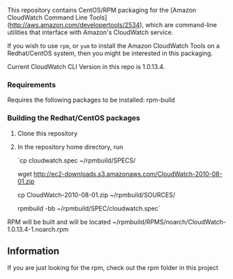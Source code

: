  
This repository contains CentOS/RPM packaging for the [Amazon CloudWatch Command Line Tools] 
(http://aws.amazon.com/developertools/2534), which are
command-line utilities that interface with Amazon's CloudWatch service.

If you wish to use `rpm`, or `yum` to install the Amazon
CloudWatch Tools on a Redhat/CentOS system, then you might
be interested in this packaging.

Current CloudWatch CLI Version in this repo is 1.0.13.4. 

### Requirements

Requires the following packages to be installed:
rpm-build

### Building the Redhat/CentOS packages 

1. Clone this repository 
2. In the repository home directory, run

	`cp cloudwatch.spec ~/rpmbuild/SPECS/

	wget http://ec2-downloads.s3.amazonaws.com/CloudWatch-2010-08-01.zip

	cp CloudWatch-2010-08-01.zip ~/rpmbuild/SOURCES/

	rpmbuild -bb ~/rpmbuild/SPEC/cloudwatch.spec`  

RPM will be built and will be located ~/rpmbuild/RPMS/noarch/CloudWatch-1.0.13.4-1.noarch.rpm

## Information
If you are just looking for the rpm, check out the rpm folder in this project 
 
